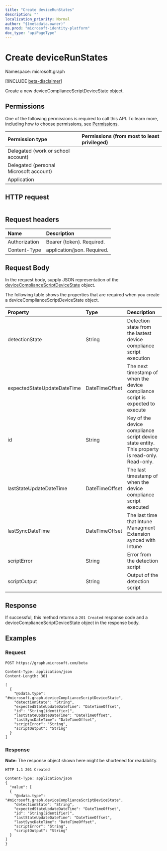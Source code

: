 ```yaml
---
title: "Create deviceRunStates"
description: ""
localization_priority: Normal
author: "$(metadata.owner)"
ms.prod: "microsoft-identity-platform"
doc_type: "apiPageType"
---
```


# Create deviceRunStates

Namespace: microsoft.graph

[!INCLUDE [beta-disclaimer](../../includes/beta-disclaimer.md)]

Create a new deviceComplianceScriptDeviceState object.

## Permissions

One of the following permissions is required to call this API. To learn more, including how to choose permissions, see [Permissions](/graph/permissions-reference).

| Permission type                        | Permissions (from most to least privileged) |
| :------------------------------------- | :------------------------------------------ |
| Delegated (work or school account)     |                                             |
| Delegated (personal Microsoft account) |                                             |
| Application                            |                                             |

## HTTP request

<!-- {
  "blockType": "ignored"
}
-->

```http

```

## Request headers

| Name          | Description                 |
| :------------ | :-------------------------- |
| Authorization | Bearer {token}. Required.   |
| Content-Type  | application/json. Required. |

## Request Body

In the request body, supply JSON representation of the [deviceComplianceScriptDeviceState](../resources/intune-devicecompliancescriptdevicestate.md) object.

<!-- Actions and Functions -->

<!-- CRUD Methods -->

The following table shows the properties that are required when you create a deviceComplianceScriptDeviceState object.

| Property                    | Type           | Description                                                                                     |
| :-------------------------- | :------------- | :---------------------------------------------------------------------------------------------- |
| detectionState              | String         | Detection state from the lastest device compliance script execution                             |
| expectedStateUpdateDateTime | DateTimeOffset | The next timestamp of when the device compliance script is expected to execute                  |
| id                          | String         | Key of the device compliance script device state entity. This property is read-only. Read-only. |
| lastStateUpdateDateTime     | DateTimeOffset | The last timestamp of when the device compliance script executed                                |
| lastSyncDateTime            | DateTimeOffset | The last time that Intune Managment Extension synced with Intune                                |
| scriptError                 | String         | Error from the detection script                                                                 |
| scriptOutput                | String         | Output of the detection script                                                                  |

## Response

If successful, this method returns a `201 Created` response code and a deviceComplianceScriptDeviceState object in the response body.

## Examples

### Request

<!-- {
  "blockType": "request",
  "name": "create_devicerunstates"
}
-->

```http
POST https://graph.microsoft.com/beta

Content-Type: application/json
Content-Length: 361

[
  {
    "@odata.type": "#microsoft.graph.deviceComplianceScriptDeviceState",
    "detectionState": "String",
    "expectedStateUpdateDateTime": "DateTimeOffset",
    "id": "String(identifier)",
    "lastStateUpdateDateTime": "DateTimeOffset",
    "lastSyncDateTime": "DateTimeOffset",
    "scriptError": "String",
    "scriptOutput": "String"
  }
]

```

### Response

**Note:** The response object shown here might be shortened for readability.

<!-- {
  "blockType": "response",
  "truncated": true,
  "@odata.type": "$(this.ReturnTypeFullName)"
}
-->

```http
HTTP 1.1 201 Created

Content-Type: application/json
{
  "value": [
  {
    "@odata.type": "#microsoft.graph.deviceComplianceScriptDeviceState",
    "detectionState": "String",
    "expectedStateUpdateDateTime": "DateTimeOffset",
    "id": "String(identifier)",
    "lastStateUpdateDateTime": "DateTimeOffset",
    "lastSyncDateTime": "DateTimeOffset",
    "scriptError": "String",
    "scriptOutput": "String"
  }
]
}

```

